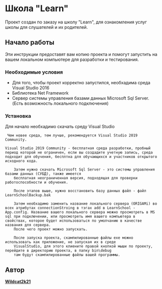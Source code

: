 # Школа "Learn"

Проект создан по заказу на школу "Learn", для ознакомления услуг школы для слушателей и их родителей.

## Начало работы

Эти инструкции предоставят вам копию проекта и помогут запустить на вашем локальном компьютере для разработки и тестирования.

### Необходимые условия

* Для того, чтобы проект корректно запустился, необхадима среда Visual Studio 2016
* Библиотека Net Framework
* Cервер системы управления базами данных Microsoft Sql Server. (Есть возможность локального подключения)

### Установка

Для начало необхадимо скачать среду Visual Studio

```
 Чем новее среда, тем лучше, рекомендуется Visual Studio 2019 Community.
```
	Visual Studio 2019 Community - бесплатная среда разработки, пробный период которой не ограничен, если вы создадите учетную запись, среда подходит для обучения, бесплтна для обучающихся и участников открытого исходного кода.

```
	Затем нужно скачать Microsoft Sql Server - это системы управления базами данных (СУБД), также имеется
	бесплатная неограниченная версия, подходящая для проверки работоспособности и обучения.
```

```
	После этапов выше, нужно восстановить базу данных файл - файл LearnSchoolBackup.bak
```

```
	Затем необхадимо заменить название локального сервера (ORIGAMi) во всех атрибутах connectionStroing в тэгах add в LearnSchool - App.config. Название вашего локального сервера можно просмотреть в MS sql при подключении, или просмотреть имя вашего компьютера в свойствах, которое будет использоваться по умолчанию в качестве названия для сервера.
	После чего проект можно запускать.
```

```
	После запуска проекта, скампилированные файлы exe можно использовать как приложение, не запуская их в среде
	VisualStudio, для этого клиените правой кнопкой мыши по проекту, перейдите в директорию проекта, в папку bin\debug
	там будут скампилированные файлы вашей программы.
```

## Автор

[**Wildcat2k21**](https://github.com/Wildcat2k21)
